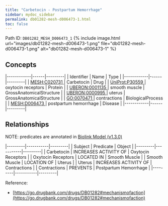 ```yaml
---
title: "Carbetocin - Postpartum Hemorrhage"
sidebar: mydoc_sidebar
permalink: db01282-mesh-d006473-1.html
toc: false 
---
```



Path ID: `DB01282_MESH_D006473_1`
{% include image.html url="images/db01282-mesh-d006473-1.png" file="db01282-mesh-d006473-1.png" alt="db01282-mesh-d006473-1" %}

## Concepts

|------------|------|---------|
| Identifier | Name | Type    |
|------------|------|---------|
| <a href="https://identifiers.org/MESH:C020731">MESH:C020731 </a> | Carbetocin | Drug |
| <a href="https://identifiers.org/UniProt:P30559">UniProt:P30559 </a> | oxytocin receptors | Protein |
| <a href="https://identifiers.org/UBERON:0001135">UBERON:0001135 </a> | smooth muscle | GrossAnatomicalStructure |
| <a href="https://identifiers.org/UBERON:0000995">UBERON:0000995 </a> | uterus | GrossAnatomicalStructure |
| <a href="https://identifiers.org/GO:0070471">GO:0070471 </a> | contractions | BiologicalProcess |
| <a href="https://identifiers.org/MESH:D006473">MESH:D006473 </a> | postpartum hemorrhage | Disease |
|------------|------|---------|

## Relationships


NOTE: predicates are annotated in <a href="https://github.com/biolink/biolink-model/releases/tag/v1.3.0">Biolink Model (v1.3.0)</a>

|---------|-----------|---------|
| Subject | Predicate | Object  |
|---------|-----------|---------|
| Carbetocin | INCREASES ACTIVITY OF | Oxytocin Receptors |
| Oxytocin Receptors | LOCATED IN | Smooth Muscle |
| Smooth Muscle | LOCATION OF | Uterus |
| Uterus | INCREASES ACTIVITY OF | Contractions |
| Contractions | PREVENTS | Postpartum Hemorrhage |
|---------|-----------|---------|

Reference: 
  - [https://go.drugbank.com/drugs/DB01282#mechanismofaction](https://go.drugbank.com/drugs/DB01282#mechanismofaction)
